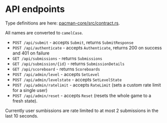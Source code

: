 # API endpoints

Type definitions are here: [pacman-core/src/contract.rs](https://github.com/jDomantas/pacman/blob/master/pacman-core/src/contract.rs).

All names are converted to `camelCase`.

- `POST /api/submit` - accepts `Submit`, returns `SubmitResponse`
- `POST /api/authenticate` - accepts `Authenticate`, returns 200 on success and 401 on failure
- `GET /api/submissions` - returns `Submissions`
- `GET /api/submission/{id}` - returns `SubmissionDetails`
- `GET /api/scoreboard` - returns `Scoreboards`
- `POST /api/admin/level` - accepts `SetLevel`
- `POST /api/admin/levelstate` - accepts `SetLevelState`
- `POST /api/admin/ratelimit` - accepts `RateLimit` (sets a custom rate limit for a single user)
- `POST /api/admin/reset` - accepts `Reset` (resets the whole game to a fresh state).

Currently user sumbissions are rate limited to at most 2 submissions in the last 10 seconds.
